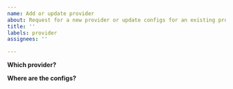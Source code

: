 ```yaml
---
name: Add or update provider
about: Request for a new provider or update configs for an existing provider.
title: ''
labels: provider
assignees: ''

---
```


**Which provider?**
<!-- Name the provider you want updated -->

**Where are the configs?**
<!-- Most providers supply a .zip file containing all configs and certificates. Please provide a link to the .ovpn config bundle -->
